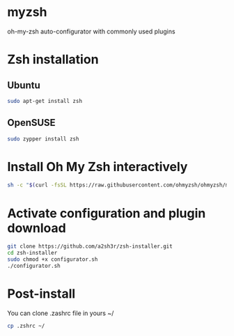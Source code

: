 # myzsh
oh-my-zsh auto-configurator with commonly used plugins

# Zsh installation

## Ubuntu
```bash
sudo apt-get install zsh
```

## OpenSUSE
```bash
sudo zypper install zsh 
```

# Install Oh My Zsh interactively 
```bash
sh -c "$(curl -fsSL https://raw.githubusercontent.com/ohmyzsh/ohmyzsh/master/tools/install.sh)"
```

# Activate configuration and plugin download
```bash
git clone https://github.com/a2sh3r/zsh-installer.git
cd zsh-installer
sudo chmod +x configurator.sh
./configurator.sh
```
# Post-install 
You can clone .zashrc file in yours ~/
```bash
cp .zshrc ~/
```
